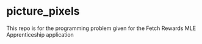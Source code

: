 # picture_pixels
This repo is for the programming problem given for the Fetch Rewards MLE Apprenticeship application 
